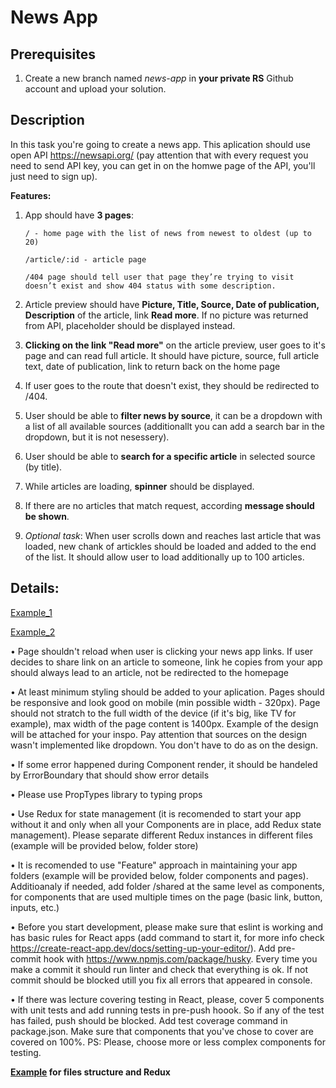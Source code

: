 # News App

## Prerequisites
1. Create a new branch named *news-app* in **your private RS** Github account and upload your solution.

## Description
In this task you're going to create a news app. This aplication should use open API https://newsapi.org/ (pay attention that with every request you need to send API key, you can get in on the homwe page of the API, you'll just need to sign up).

**Features:**
1.	 App should have **3 pages**:
	 
		 / - home page with the list of news from newest to oldest (up to 20)

		 /article/:id - article page
		 
		 /404 page should tell user that page they’re trying to visit doesn’t exist and show 404 status with some description.
	
	
2.	Article preview should have **Picture, Title, Source, Date of publication, Description** of the article, link **Read more**. If no picture was returned from API, placeholder should be displayed instead.
3.	**Clicking on the link "Read more"** on the article preview, user goes to it's page and can read full article. It should have picture, source, full article text, date of publication, link to return back on the home page
4.	If user goes to the route that doesn't exist, they should be redirected to /404.
5.	User should be able to **filter news by source**, it can be a dropdown with a list of all available sources (additionallt you can add a search bar in the dropdown, but it is not nesessery).
6.	User should be able to **search for a specific article** in selected source (by title).
7.	While articles are loading, **spinner** should be displayed.
8.	If there are no articles that match request, according **message should be shown**.
9.	*Optional task*: When user scrolls down and reaches last article that was loaded, new chank of artickles should be loaded and added to the end of the list. It should allow user to load additionally up to 100 articles.


## Details:
[Example_1](https://github.com/rolling-scopes-school/tasks/blob/master/tasks/react-LT/images/Example-1.png)

[Example_2](https://github.com/rolling-scopes-school/tasks/blob/master/tasks/react-LT/images/Example-2.png)


•	Page shouldn't reload when user is clicking your news app links. If user decides to share link on an article to someone, link he copies from your app should always lead to an article, not be redirected to the homepage 

•	At least minimum styling should be added to your aplication. Pages should be responsive and look good on mobile (min possible width - 320px). Page should not stratch to the full width of the device (if it's big, like TV for example), max width of the page content is 1400px. Example of the design will be attached for your inspo. Pay attention that sources on the design wasn't implemented like dropdown. You don't have to do as on the design.

•	If some error happened during Component render, it should be handeled by ErrorBoundary that should show error details


• 	Please use PropTypes library to typing props

•	Use Redux for state management (it is recomended to start your app without it and only when all your Components are in place, add Redux state management). Please separate different Redux instances in different files (example will be provided below, folder store)

•	It is recomended to use "Feature" approach in maintaining your app folders (example will be provided below, folder components and pages). Additioanaly if needed, add folder /shared at the same level as components, for components that are used multiple times on the page (basic link, button, inputs, etc.)

•	Before you start development, please make sure that eslint is working and has basic rules for React apps (add command to start it, for more info check https://create-react-app.dev/docs/setting-up-your-editor/). Add pre-commit hook with https://www.npmjs.com/package/husky. Every time you make a commit it should run linter and check that everything is ok. If not commit should be blocked utill you fix all errors that appeared in console.

•	If there was lecture covering testing in React, please, cover 5 components with unit tests and add running tests in pre-push hoook. So if any of the test has failed, push should be blocked. Add test coverage command in package.json. Make sure that components that you've chose to cover are covered on 100%. PS: Please, choose more or less complex components for testing.


**[Example](https://github.com/elkinny/React-to-do/tree/without-login-with-redux) for files structure and Redux**